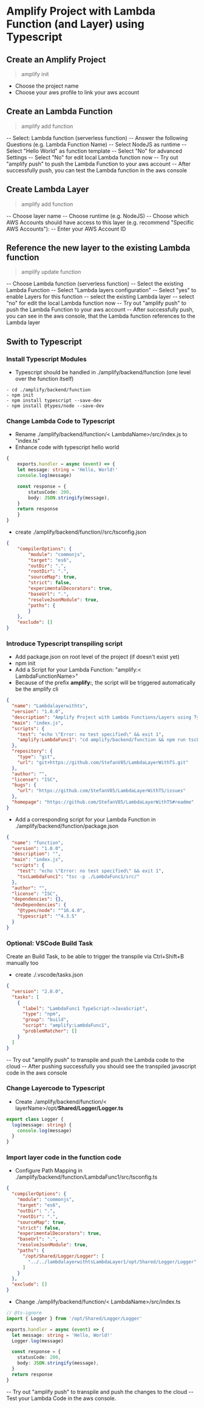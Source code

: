 # Amplify Project with Lambda Function (and Layer) using Typescript

## Create an Amplify Project
> amplify init

- Choose the project name
- Choose your aws profile to link your aws account

## Create an Lambda Function
> amplify add function

-- Select: Lambda function (serverless function)
-- Answer the following Questions (e.g. Lambda Function Name)
-- Select NodeJS as runtime
-- Select "Hello World" as function template
-- Select "No" for advanced Settings
-- Select "No" for edit local Lambda function now
-- Try out "amplify push" to  push the Lambda Function to your aws account
-- After successfully push, you can test the Lambda function in the aws console

## Create Lambda Layer
>  amplify add function

-- Choose layer name
-- Choose runtime (e.g. NodeJS)
-- Choose which AWS Accounts should have access to this layer (e.g. recommend "Specific AWS Accounts"):
-- Enter your AWS Account ID

## Reference the new layer to the existing Lambda function

>  amplify update function

-- Choose Lambda function (serverless function)
-- Select the existing Lambda Function
-- Select "Lambda layers configuration"
-- Select "yes" to enable Layers for this function
-- select the existing Lambda layer
-- select "no" for edit the local Lambda function now
-- Try out "amplify push" to  push the Lambda Function to your aws account
-- After successfully push, you can see in the aws console, that the Lambda function references to the Lambda layer

## Swith to Typescript
### Install Typescript Modules
- Typescript should be handled in ./amplify/backend/function (one level over the function itself)
````
- cd ./amplify/backend/function
- npm init
- npm install typescript --save-dev
- npm install @types/node --save-dev
````

### Change Lambda Code to Typescript
- Rename ./amplify/backend/function/< LambdaName>/src/index.js  to "index.ts"
- Enhance code with typescript hello world
```typescript
{
    exports.handler = async (event) => {
    let message: string = 'Hello, World!'
    console.log(message)

    const response = {
        statusCode: 200,
        body: JSON.stringify(message),
    }
    return response
    }
}
```
- create ./amplify/backend/function/<LambdaName>/src/tsconfig.json
```json
{
    "compilerOptions": {
        "module": "commonjs",
        "target": "es6",
        "outDir": ".",
        "rootDir": ".",
        "sourceMap": true,
        "strict": false,
        "experimentalDecorators": true,
        "baseUrl": ".",
        "resolveJsonModule": true,
        "paths": {
        }
    },
    "exclude": []
}
```

### Introduce Typescript transpiling script
- Add package.json on root level of the project (if doesn't exist yet)
- npm init
- Add a Script for your Lambda Function: 
  "amplify:< LambdaFunctionName>"
- Because of the prefix **amplify:**, the script will be triggered automatically be the amplify cli
```json
{
  "name": "Lambdalayerwithts",
  "version": "1.0.0",
  "description": "Amplify Project with Lambda Functions/Layers using Typescript",
  "main": "index.js",
  "scripts": {
    "test": "echo \"Error: no test specified\" && exit 1",
    "amplify:LambdaFunc1": "cd amplify/backend/function && npm run tscLambdaFunc1"
  },
  "repository": {
    "type": "git",
    "url": "git+https://github.com/StefanV85/LambdaLayerWithTS.git"
  },
  "author": "",
  "license": "ISC",
  "bugs": {
    "url": "https://github.com/StefanV85/LambdaLayerWithTS/issues"
  },
  "homepage": "https://github.com/StefanV85/LambdaLayerWithTS#readme"
}
```
- Add a corresponding script for your Lambda Function in ./amplify/backend/function/package.json
```json
{
  "name": "function",
  "version": "1.0.0",
  "description": "",
  "main": "index.js",
  "scripts": {
    "test": "echo \"Error: no test specified\" && exit 1",
    "tscLambdaFunc1": "tsc -p ./LambdaFunc1/src/"
  },
  "author": "",
  "license": "ISC",
  "dependencies": {},
  "devDependencies": {
    "@types/node": "^16.4.0",
    "typescript": "^4.3.5"
  }
}
```
### Optional: VSCode Build Task
Create an Build Task, to be able to trigger the transpile via Ctrl+Shift+B manually too
- create ./.vscode/tasks.json
```json
{
  "version": "2.0.0",
  "tasks": [
    {
      "label": "LambdaFunc1 TypeScript->JavaScript",
      "type": "npm",
      "group": "build",
      "script": "amplify:LambdaFunc1",
      "problemMatcher": []
    }
  ]
}
```
-- Try out "amplify push" to transpile and push the Lambda code to the cloud
-- After pushing successfully you should see the transpiled javascript code in the aws console

### Change Layercode to Typescript
- Create ./amplify/backend/function/< layerName>/opt/**Shared/Logger/Logger.ts**
````typescript
export class Logger {
  log(message: string) {
    console.log(message)
  }
}
````

### Import layer code in the function code
- Configure Path Mapping in ./amplify/backend/function/LambdaFunc1/src/tsconfig.ts
````json
{
  "compilerOptions": {
    "module": "commonjs",
    "target": "es6",
    "outDir": ".",
    "rootDir": ".",
    "sourceMap": true,
    "strict": false,
    "experimentalDecorators": true,
    "baseUrl": ".",
    "resolveJsonModule": true,
    "paths": {
      "/opt/Shared/Logger/Logger": [
        "../../lambdalayerwithtsLambdaLayer1/opt/Shared/Logger/Logger"
      ]
    }
  },
  "exclude": []
}
````
- Change ./amplify/backend/function/< LambdaName>/src/index.ts
``` typescript
// @ts-ignore
import { Logger } from '/opt/Shared/Logger/Logger'

exports.handler = async (event) => {
  let message: string = 'Hello, World!'
  Logger.log(message)

  const response = {
    statusCode: 200,
    body: JSON.stringify(message),
  }
  return response
}

````
-- Try out "amplify push" to transpile and push the changes to the cloud
-- Test your Lambda Code in the aws console.
